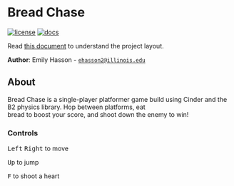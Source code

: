 # Bread Chase

[![license](https://img.shields.io/badge/license-MIT-green)](LICENSE)
[![docs](https://img.shields.io/badge/docs-yes-brightgreen)](docs/README.md)

Read [this document](https://cliutils.gitlab.io/modern-cmake/chapters/basics/structure.html) to understand the project
layout.

**Author**: Emily Hasson - [`ehasson2@illinois.edu`](mailto:example@illinois.edu)
## About
Bread Chase is a single-player platformer game build using Cinder and the B2 physics library. Hop between platforms, eat\
 bread to boost your score, and shoot down the enemy to win!
 
 ### Controls
 
 <kbd>Left</kbd> <kbd>Right</kbd> to move
 
 <kbd>Up</kbd> to jump
 
 <kbd>F</kbd> to shoot a heart
